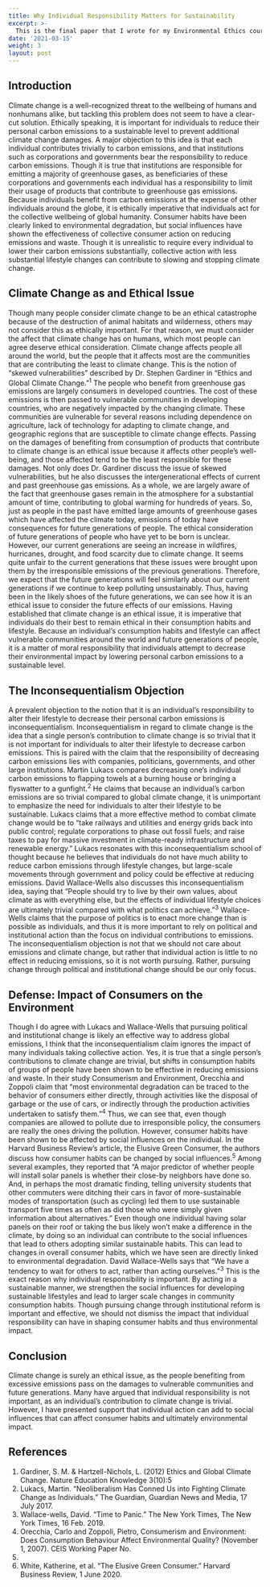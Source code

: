 ```yaml
---
title: Why Individual Responsibility Matters for Sustainability
excerpt: >-
  This is the final paper that I wrote for my Environmental Ethics course. I discuss the ethics of climate change and why making lifestyle changes on an individual basis is important for sustainability despite the inconsequentialism objection. This was an incredibly valuable class to me, as it did not tell me what to think about environmental ethics but rather introduced me to many conflicting schools of thought on this subject matter.
date: '2021-03-15'
weight: 3
layout: post
---
```

## Introduction
Climate change is a well-recognized threat to the wellbeing of humans and nonhumans
alike, but tackling this problem does not seem to have a clear-cut solution. Ethically speaking, it
is important for individuals to reduce their personal carbon emissions to a sustainable level to
prevent additional climate change damages. A major objection to this idea is that each individual
contributes trivially to carbon emissions, and that institutions such as corporations and
governments bear the responsibility to reduce carbon emissions. Though it is true that institutions
are responsible for emitting a majority of greenhouse gases, as beneficiaries of these corporations
and governments each individual has a responsibility to limit their usage of products that
contribute to greenhouse gas emissions. Because individuals benefit from carbon emissions at
the expense of other individuals around the globe, it is ethically imperative that individuals act
for the collective wellbeing of global humanity. Consumer habits have been clearly linked to
environmental degradation, but social influences have shown the effectiveness of collective
consumer action on reducing emissions and waste. Though it is unrealistic to require every
individual to lower their carbon emissions substantially, collective action with less substantial
lifestyle changes can contribute to slowing and stopping climate change.

## Climate Change as and Ethical Issue
Though many people consider climate change to be an ethical catastrophe because of the
destruction of animal habitats and wilderness, others may not consider this as ethically
important. For that reason, we must consider the affect that climate change has on humans,
which most people can agree deserve ethical consideration.
Climate change affects people all around the world, but the people that it affects most are
the communities that are contributing the least to climate change. This is the notion of “skewed
vulnerabilities” described by Dr. Stephen Gardiner in “Ethics and Global Climate Change.”<sup>1</sup> The
people who benefit from greenhouse gas emissions are largely consumers in developed
countries. The cost of these emissions is then passed to vulnerable communities in developing
countries, who are negatively impacted by the changing climate. These communities are
vulnerable for several reasons including dependence on agriculture, lack of technology for
adapting to climate change, and geographic regions that are susceptible to climate change effects.
Passing on the damages of benefiting from consumption of products that contribute to climate
change is an ethical issue because it affects other people’s well-being, and those affected tend to
be the least responsible for these damages.
Not only does Dr. Gardiner discuss the issue of skewed vulnerabilities, but he also
discusses the intergenerational effects of current and past greenhouse gas emissions. As a whole,
we are largely aware of the fact that greenhouse gases remain in the atmosphere for a substantial
amount of time, contributing to global warming for hundreds of years. So, just as people in the
past have emitted large amounts of greenhouse gases which have affected the climate today,
emissions of today have consequences for future generations of people. The ethical consideration
of future generations of people who have yet to be born is unclear. However, our current
generations are seeing an increase in wildfires, hurricanes, drought, and food scarcity due to
climate change. It seems quite unfair to the current generations that these issues were brought
upon them by the irresponsible emissions of the previous generations. Therefore, we expect that
the future generations will feel similarly about our current generations if we continue to keep
polluting unsustainably. Thus, having been in the likely shoes of the future generations, we can
see how it is an ethical issue to consider the future effects of our emissions.
Having established that climate change is an ethical issue, it is imperative that individuals
do their best to remain ethical in their consumption habits and lifestyle. Because an individual’s
consumption habits and lifestyle can affect vulnerable communities around the world and future
generations of people, it is a matter of moral responsibility that individuals attempt to decrease
their environmental impact by lowering personal carbon emissions to a sustainable level.

## The Inconsequentialism Objection
A prevalent objection to the notion that it is an individual’s responsibility to alter their
lifestyle to decrease their personal carbon emissions is inconsequentialism. Inconsequentialism
in regard to climate change is the idea that a single person’s contribution to climate change is so
trivial that it is not important for individuals to alter their lifestyle to decrease carbon emissions.
This is paired with the claim that the responsibility of decreasing carbon emissions lies with
companies, politicians, governments, and other large institutions.
Martin Lukacs compares decreasing one’s individual carbon emissions to flapping towels
at a burning house or bringing a flyswatter to a gunfight.<sup>2</sup> He claims that because an individual’s
carbon emissions are so trivial compared to global climate change, it is unimportant to
emphasize the need for individuals to alter their lifestyle to be sustainable. Lukacs claims that a
more effective method to combat climate change would be to “take railways and utilities and
energy grids back into public control; regulate corporations to phase out fossil fuels; and raise
taxes to pay for massive investment in climate-ready infrastructure and renewable energy.”
Lukacs resonates with this inconsequentialism school of thought because he believes that
individuals do not have much ability to reduce carbon emissions through lifestyle changes, but
large-scale movements through government and policy could be effective at reducing emissions.
David Wallace-Wells also discusses this inconsequentialism idea, saying that “People
should try to live by their own values, about climate as with everything else, but the effects of
individual lifestyle choices are ultimately trivial compared with what politics can achieve.”<sup>3</sup>
Wallace-Wells claims that the purpose of politics is to enact more change than is possible as
individuals, and thus it is more important to rely on political and institutional action than the
focus on individual contributions to emissions.
The inconsequentialism objection is not that we should not care about emissions and
climate change, but rather that individual action is little to no effect in reducing emissions, so it
is not worth pursuing. Rather, pursuing change through political and institutional change should
be our only focus.

## Defense: Impact of Consumers on the Environment
Though I do agree with Lukacs and Wallace-Wells that pursuing political and
institutional change is likely an effective way to address global emissions, I think that the
inconsequentialism claim ignores the impact of many individuals taking collective action. Yes, it
is true that a single person’s contributions to climate change are trivial, but shifts in consumption
habits of groups of people have been shown to be effective in reducing emissions and waste. In
their study Consumerism and Environment, Orecchia and Zoppoli claim that “most
environmental degradation can be traced to the behavior of consumers either directly, through
activities like the disposal of garbage or the use of cars, or indirectly through the production
activities undertaken to satisfy them.”<sup>4</sup> Thus, we can see that, even though companies are allowed
to pollute due to irresponsible policy, the consumers are really the ones driving the pollution.
However, consumer habits have been shown to be affected by social influences on the
individual. In the Harvard Business Review’s article, the Elusive Green Consumer, the authors
discuss how consumer habits can be changed by social influences.<sup>5</sup> Among several examples,
they reported that “A major predictor of whether people will install solar panels is whether their
close-by neighbors have done so. And, in perhaps the most dramatic finding, telling university
students that other commuters were ditching their cars in favor of more-sustainable modes of
transportation (such as cycling) led them to use sustainable transport five times as often as did
those who were simply given information about alternatives.” Even though one individual
having solar panels on their roof or taking the bus likely won’t make a difference in the climate,
by doing so an individual can contribute to the social influences that lead to others adopting
similar sustainable habits. This can lead to changes in overall consumer habits, which we have
seen are directly linked to environmental degradation.
David Wallace-Wells says that “We have a tendency to wait for others to act, rather than
acting ourselves."<sup>3</sup> This is the exact reason why individual responsibility is important. By acting
in a sustainable manner, we strengthen the social influences for developing sustainable lifestyles
and lead to larger scale changes in community consumption habits. Though pursuing change
through institutional reform is important and effective, we should not dismiss the impact that
individual responsibility can have in shaping consumer habits and thus environmental impact.

## Conclusion
Climate change is surely an ethical issue, as the people benefiting from excessive
emissions pass on the damages to vulnerable communities and future generations. Many have
argued that individual responsibility is not important, as an individual’s contribution to climate
change is trivial. However, I have presented support that individual action can add to social
influences that can affect consumer habits and ultimately environmental impact.

## References
1. Gardiner, S. M. & Hartzell-Nichols, L. (2012) Ethics and Global Climate Change. Nature
Education Knowledge 3(10):5
2. Lukacs, Martin. “Neoliberalism Has Conned Us into Fighting Climate Change as
Individuals.” The Guardian, Guardian News and Media, 17 July 2017.
3. Wallace-wells, David. “Time to Panic.” The New York Times, The New York Times, 16
Feb. 2019.
4. Orecchia, Carlo and Zoppoli, Pietro, Consumerism and Environment: Does Consumption
Behaviour Affect Environmental Quality? (November 1, 2007). CEIS Working Paper No.
261.
5. White, Katherine, et al. “The Elusive Green Consumer.” Harvard Business Review, 1
June 2020.